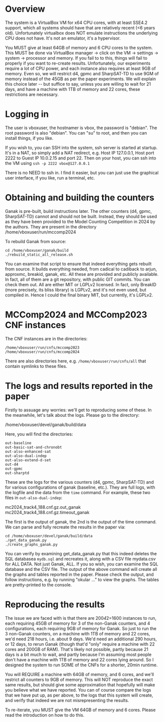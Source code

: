 # Overview
The system is a VirtualBox VM for x64 CPU cores, with at least SSE4.2 support,
which all systems should have that are relatively recent (<6 years old). Unfortunately
virtualbox does NOT emulate instructions the underlying CPU does not have. It's not an
emulator, it's a hypervisor.

You MUST give at least 64GB of memory and 6 CPU cores to the system. This MUST
be done via VirtualBox manager -> click on the VM -> settings -> system ->
processor and memory. If you fail to to this, things will fail to properly if
you want to re-create results. Unfortunately, our experiments require a lot of
CPU power, and each instance also requires at least 9GB of memory. Even so, we
will restrict d4, gpmc and SharpSAT-TD to use 9GM of memory instead of the 45GB
as per the paper experiments. We will explain this choice later -- but suffice
to say, unless you are willing to wait for 21 days, and have a machine with 1TB
of memory and 22 cores, these restrictions are necessary.

# Logging in
The user is vboxuser, the hostnamer is vbox, the password is "debian". The root
password is also "debian". You can "su" to root, and then you can install
things, if you like.

If you wish to, you can SSH into the system, ssh server is
started at startup. It's in a NAT, so simply add a NAT redirect, e.g. Host IP
127.0.0.1, Host port 2222 to Guest IP 10.0.2.15 and port 22. Then on your host,
you can ssh into the VM using `ssh -p 2222 vbox@127.0.0.1`

There is no NEED to ssh in. I find it easier, but you can just use the graphical
user interface, if you like, run a terminal, etc.

# Obtaining and building the counters
Ganak is pre-built, build instructions later. The other counters (d4, gpmc,
SharpSAT-TD) cannot and should not be built. Instead, they should be used as
they have been provided to the Model Counting Competition in 2024 by the
authors. They are present in the directory /home/vboxuser/run/mccomp2024

To rebuild Ganak from source:
```
cd /home/vboxuser/ganak/build
./rebuild_static_all_release.sh
```

You can examine that script to ensure that indeed everything gets rebuilt from
source. It builds everything needed, from cadical to cadiback to
arjun, approxmc, breakid, ganak, etc. All these are provided and publicly
available. In fact, all of them are a git repository, with public GIT commits.
You can check them out. All are either MIT or LGPLv2 licensed. In fact, only
BreakID (more precisely, its bliss library) is LGPLv2, and it's not even used,
but compiled in. Hence I could the final binary MIT, but currently, it's LGPLv2.

# MCComp2024 and MCComp2023 CNF instances
The CNF instances are in the directories:
```
/home/vboxuser/run/cnfs/mccomp2023
/home/vboxuser/run/cnfs/mccomp2024
```

There are also directories here, e.g. `/home/vboxuser/run/cnfs/all` that contain
symlinks to these files.

# The logs and results reported in the paper

Firstly to assuage any worries: we'll get to reproducing some of these. In the
meanwhile, let's talk about the logs. Please go to the directory:

/home/vboxuser/devel/ganak/build/data


Here, you will find the directories:
```
out-baseline
out-basic-sat-and-chronobt
out-also-enhanced-sat
out-also-dual-indep
out-also-extend-d-set
out-d4
out-gpmc
out-sharptd
```

These are the logs for the various counters (d4, gpmc, SharpSAT-TD) and for
various configurations of ganak (baseline, etc.). They are full logs, with the
logfile and the data from the `time` command. For example, these two files in
`out-also-dual-indep`:

mc2024_track4_188.cnf.gz.out_ganak
mc2024_track4_188.cnf.gz.timeout_ganak

The first is the output of ganak, the 2nd is the output of the time command. We
can parse and fully recreate the results in the paper via:

```
cd /home/vboxuser/devel/ganak/build/data
./get_data_ganak.py
./create_graphs_ganak.py
````

You can verify by examining get_data_ganak.py that this indeed deletes the SQL
databasea `mydb.sql` and recreates it, along with a CSV file mydata.csv for ALL
DATA. Not just Ganak, ALL. If you so wish, you can examine the SQL database and
the CSV file. The output of the above command will create all the graphs and
tables reported in the paper. Please check the output, and follow instructions,
e.g. by running "okular ..." to view the graphs. The tables are pretty-printed
to the console.

# Reproducing the results
The issue we are faced with is that there are 200*4*2=1600 instances to run,
each requiring 45GB of memory for 3 of the non-Ganak counters, and 4
configurations, each requiring 9GB of memory for Ganak. So just to run the 3
non-Ganak counters, on a machine with 1TB of memory and 22 cores, we'd need 218
hours, i.e. about 9 days. We'd need an additional 290 hours, or 12 days, to
rerun Ganak (though that'd "only" require a machine with 22 cores and 200GB of
RAM). That's likely not possible, partly because 21 days is a bit much to wait,
and partly because I'm assuming most people don't have a machine with 1TB of
memory and 22 cores lying around. So I designed the system to run SOME
of the CNFs for a shorter, 20min runtime.

You will REQUIRE a machine with 64GB of memory, and 6 cores, and we'll restrict
all counters to 9GB of memory. This will NOT reproduce the exact same results,
but should give some approximation that hopefully will make you believe
what we have reported. You can of course compare the logs that we have
put up, as per above, to the logs that this system will create, and verify that
indeed we are not misrepresenting the results.

To re-iterate, you MUST give the VM 64GB of memory and 6 cores. Please read the
introduction on how to do this.


